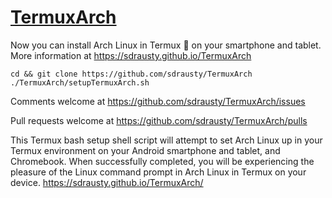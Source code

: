 # [TermuxArch](https://github.com/sdrausty/TermuxArch)

Now you can install Arch Linux in Termux 📲 on your smartphone and tablet. More information at https://sdrausty.github.io/TermuxArch

```
cd && git clone https://github.com/sdrausty/TermuxArch
./TermuxArch/setupTermuxArch.sh
```

Comments welcome at https://github.com/sdrausty/TermuxArch/issues

Pull requests welcome at https://github.com/sdrausty/TermuxArch/pulls

This Termux bash setup shell script will attempt to set Arch Linux up in your Termux environment on your Android smartphone and tablet, and Chromebook. When successfully completed, you will be experiencing the pleasure of the Linux command prompt in Arch Linux in Termux on your device. https://sdrausty.github.io/TermuxArch/
